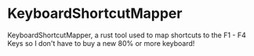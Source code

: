 # KeyboardShortcutMapper
KeyboardShortcutMapper, a rust tool used to map shortcuts to the F1 - F4 Keys so I don't have to buy a new 80% or more keyboard!
